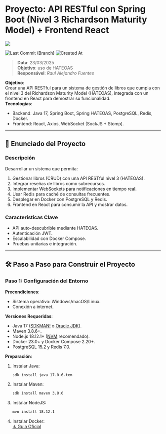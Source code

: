 # Proyecto: API RESTful con Spring Boot (Nivel 3 Richardson Maturity Model) + Frontend React
<img src="https://img.shields.io/badge/Responsável-Alejandro.Fuentes-informational?style=flat-square&logoColor=white&color=cdcdcd" />


![Last Commit (Branch)](https://img.shields.io/github/last-commit/ale-fuentes-ar/handson-APIRESTful-level3-RichardsonMaturity-Java-Angular/main)  ![Created At](https://img.shields.io/github/created-at/ale-fuentes-ar/handson-APIRESTful-level3-RichardsonMaturity-Java-Angular)

> **Data**: 23/03/2025 <br> 
> **Objetivo**: uso de HATEOAS  <br>
> **Responsável**: *Raul Alejandro Fuentes*



**Objetivo**:  
Crear una API RESTful para un sistema de gestión de libros que cumpla con el nivel 3 del Richardson Maturity Model (HATEOAS), integrada con un frontend en React para demostrar su funcionalidad.  
**Tecnologías**:  
- Backend: Java 17, Spring Boot, Spring HATEOAS, PostgreSQL, Redis, Docker.  
- Frontend: React, Axios, WebSocket (SockJS + Stomp).  

---

## 📝 Enunciado del Proyecto

### **Descripción**  
Desarrollar un sistema que permita:  
1. Gestionar libros (CRUD) con una API RESTful nivel 3 (HATEOAS).  
2. Integrar reseñas de libros como subrecursos.  
3. Implementar WebSockets para notificaciones en tiempo real.  
4. Usar Redis para caché de consultas frecuentes.  
5. Desplegar en Docker con PostgreSQL y Redis.  
6. Frontend en React para consumir la API y mostrar datos.  

### **Características Clave**  
- API auto-descubrible mediante HATEOAS.  
- Autenticación JWT.  
- Escalabilidad con Docker Compose.  
- Pruebas unitarias e integración.  

---

## 🛠️ Paso a Paso para Construir el Proyecto  

### **Paso 1: Configuración del Entorno**  
**Precondiciones**:  
- Sistema operativo: Windows/macOS/Linux.  
- Conexión a internet.  

**Versiones Requeridas**:  
- Java 17 ([SDKMAN!](https://sdkman.io/) o [Oracle JDK](https://www.oracle.com/java/technologies/downloads/)).  
- Maven 3.8.6+.  
- Node.js 18.12.1+ ([NVM](https://github.com/nvm-sh/nvm) recomendado).  
- Docker 23.0+ y Docker Compose 2.20+.  
- PostgreSQL 15.2 y Redis 7.0.  

**Preparación**:  
1. Instalar Java:  
   ```bash  
   sdk install java 17.0.6-tem  
   ```
2. Instalar Maven:  
   ```bash  
   sdk install maven 3.8.6  
   ```
3. Instalar NodeJS:  
   ```bash  
   mvn install 18.12.1  
   ```
4. Instalar Docker:  
[⚓ Guia Oficial][link-docker]



<!-- links and tools -->
[link-docker]:https://docs.docker.com/get-docker/
